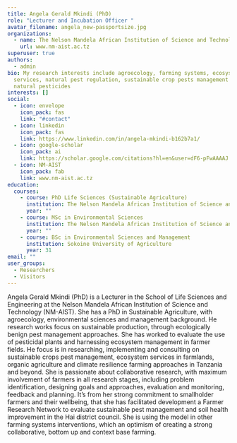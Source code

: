 ```yaml
---
title: Angela Gerald Mkindi (PhD)
role: "Lecturer and Incubation Officer "
avatar_filename: angela_new-passportsize.jpg
organizations:
  - name: The Nelson Mandela African Institution of Science and Technology
    url: www.nm-aist.ac.tz
superuser: true
authors:
  - admin
bio: My research interests include agroecology, farming systems, ecosystem
  services, natural pest regulation, sustainable crop pests management and
  natural pesticides
interests: []
social:
  - icon: envelope
    icon_pack: fas
    link: "#contact"
  - icon: linkedin
    icon_pack: fas
    link: https://www.linkedin.com/in/angela-mkindi-b162b7a1/
  - icon: google-scholar
    icon_pack: ai
    link: https://scholar.google.com/citations?hl=en&user=dF6-pFwAAAAJ
  - icon: NM-AIST
    icon_pack: fab
    link: www.nm-aist.ac.tz
education:
  courses:
    - course: PhD Life Sciences (Sustainable Agriculture)
      institution: The Nelson Mandela African Institution of Science and Technology
      year: ""
    - course: MSc in Environmental Sciences
      institution: The Nelson Mandela African Institution of Science and Technology
      year: ""
    - course: BSc in Environmental Sciences and Management
      institution: Sokoine University of Agriculture
      year: 31
email: ""
user_groups:
  - Researchers
  - Visitors
---
```

Angela Gerald Mkindi (PhD) is a Lecturer in the School of Life Sciences and Engineering at the Nelson Mandela African Institution of Science and Technology (NM-AIST). She has a PhD in Sustainable Agriculture, with agroecology, environmental sciences and management background. He research works focus on sustainable production, through ecologically benign pest management approaches. She has worked to evaluate the use of pesticidal plants and harnessing ecosystem management in farmer fields. He focus is in researching, implementing and consulting on sustainable crops pest management, ecosystem services in farmlands, organic agriculture and climate resilience farming approaches in Tanzania and beyond. She is passionate about collaborative research, with maximum involvement of farmers in all research stages, including problem identification, designing goals and approaches, evaluation and monitoring, feedback and planning. It’s from her strong commitment to smallholder farmers and their wellbeing, that she has facilitated development a Farmer Research Network to evaluate sustainable pest management and soil health improvement in the Hai district council. She is using the model in other farming systems interventions, which an optimism of creating a strong collaborative, bottom up and context base farming.